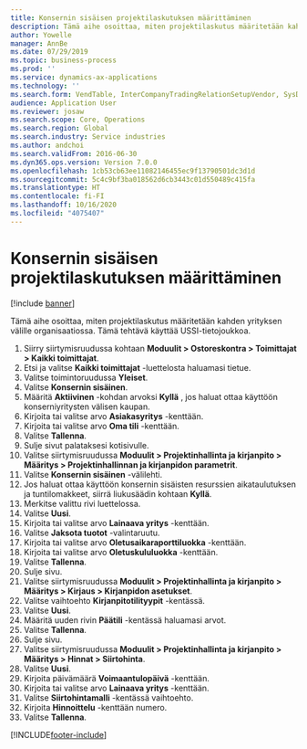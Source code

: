```yaml
---
title: Konsernin sisäisen projektilaskutuksen määrittäminen
description: Tämä aihe osoittaa, miten projektilaskutus määritetään kahden yrityksen välille organisaatiossa.
author: Yowelle
manager: AnnBe
ms.date: 07/29/2019
ms.topic: business-process
ms.prod: ''
ms.service: dynamics-ax-applications
ms.technology: ''
ms.search.form: VendTable, InterCompanyTradingRelationSetupVendor, SysDataAreaSelectLookup, ProjParameters, ProjPosting, ProjTransferPrice
audience: Application User
ms.reviewer: josaw
ms.search.scope: Core, Operations
ms.search.region: Global
ms.search.industry: Service industries
ms.author: andchoi
ms.search.validFrom: 2016-06-30
ms.dyn365.ops.version: Version 7.0.0
ms.openlocfilehash: 1cb53cb63ee11082146455ec9f13790501dc3d1d
ms.sourcegitcommit: 5c4c9bf3ba018562d6cb3443c01d550489c415fa
ms.translationtype: HT
ms.contentlocale: fi-FI
ms.lasthandoff: 10/16/2020
ms.locfileid: "4075407"
---
```

# <a name="configure-intercompany-project-invoicing"></a>Konsernin sisäisen projektilaskutuksen määrittäminen

[!include [banner](../../includes/banner.md)]

Tämä aihe osoittaa, miten projektilaskutus määritetään kahden yrityksen välille organisaatiossa. Tämä tehtävä käyttää USSI-tietojoukkoa.

1. Siirry siirtymisruudussa kohtaan **Moduulit > Ostoreskontra > Toimittajat > Kaikki toimittajat**.
2. Etsi ja valitse **Kaikki toimittajat** -luettelosta haluamasi tietue.
3. Valitse toimintoruudussa **Yleiset**.
4. Valitse **Konsernin sisäinen**.
5. Määritä **Aktiivinen** -kohdan arvoksi **Kyllä** , jos haluat ottaa käyttöön konserniyritysten välisen kaupan.
6. Kirjoita tai valitse arvo **Asiakasyritys** -kenttään.
7. Kirjoita tai valitse arvo **Oma tili** -kenttään.
8. Valitse **Tallenna**.
9. Sulje sivut palataksesi kotisivulle.
10. Valitse siirtymisruudussa **Moduulit > Projektinhallinta ja kirjanpito > Määritys > Projektinhallinnan ja kirjanpidon parametrit**.
11. Valitse **Konsernin sisäinen** -välilehti.
12. Jos haluat ottaa käyttöön konsernin sisäisten resurssien aikataulutuksen ja tuntilomakkeet, siirrä liukusäädin kohtaan **Kyllä**.
13. Merkitse valittu rivi luettelossa.
14. Valitse **Uusi**.
15. Kirjoita tai valitse arvo **Lainaava yritys** -kenttään.
16. Valitse **Jaksota tuotot** -valintaruutu.
17. Kirjoita tai valitse arvo **Oletusaikaraporttiluokka** -kenttään.
18. Kirjoita tai valitse arvo **Oletuskululuokka** -kenttään.
19. Valitse **Tallenna**.
20. Sulje sivu.
21. Valitse siirtymisruudussa **Moduulit > Projektinhallinta ja kirjanpito > Määritys > Kirjaus > Kirjanpidon asetukset**.
22. Valitse vaihtoehto **Kirjanpitotilityypit** -kentässä.
23. Valitse **Uusi**.
24. Määritä uuden rivin **Päätili** -kentässä haluamasi arvot.
25. Valitse **Tallenna**.
26. Sulje sivu.
27. Valitse siirtymisruudussa **Moduulit > Projektinhallinta ja kirjanpito > Määritys > Hinnat > Siirtohinta**.
28. Valitse **Uusi**.
29. Kirjoita päivämäärä **Voimaantulopäivä** -kenttään.
30. Kirjoita tai valitse arvo **Lainaava yritys** -kenttään.
31. Valitse **Siirtohintamalli** -kentässä vaihtoehto.
32. Kirjoita **Hinnoittelu** -kenttään numero.
33. Valitse **Tallenna**.



[!INCLUDE[footer-include](../../includes/footer-banner.md)]